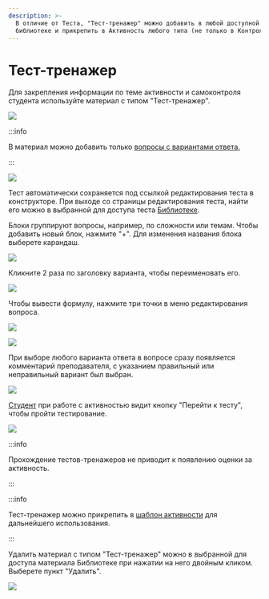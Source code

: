 ```yaml
---
description: >-
  В отличие от Теста, "Тест-тренажер" можно добавить в любой доступной
  библиотеке и прикрепить в Активность любого типа (не только в Контрольную).
---
```


# Тест-тренажер

Для закрепления информации по теме активности и самоконтроля студента используйте материал с типом "Тест-тренажер".

![](../../../.gitbook/assets/Screenshot\_611.png)

:::info

В  материал можно добавить только [вопросы с вариантами ответа](test/vidy-voprosov.md)[.](https://blog.odin.study/tpost/6j11p4r301-kommentarii-k-variantam-otveta)

:::

![](<../../../.gitbook/assets/Screenshot\_612 (1).png>)

Тест автоматически сохраняется под ссылкой редактирования теста в конструкторе. При выходе со страницы редактирования теста, найти его можно в выбранной для доступа теста [Библиотеке](../).

Блоки группируют вопросы, например, по сложности или темам. Чтобы добавить новый блок, нажмите "+". Для изменения названия блока выберете карандаш.

![](../../../.gitbook/assets/Screenshot\_623.png)

Кликните 2 раза по заголовку варианта, чтобы переименовать его.

![](../../../.gitbook/assets/Screenshot\_625.png)

Чтобы вывести формулу, нажмите три точки в меню редактирования вопроса.

![](../../../.gitbook/assets/Screenshot\_627.png)

![](../../../.gitbook/assets/Screenshot\_626.png)

При выборе любого варианта ответа в вопросе сразу появляется комментарий преподавателя, с указанием правильный или неправильный вариант был выбран.

![](<../../../.gitbook/assets/Screenshot\_620 (2).png>)

[Студент](broken-reference) при работе с активностью видит кнопку "Перейти к тесту", чтобы пройти тестирование.

![](../../../.gitbook/assets/Screenshot\_621.png)

:::info

Прохождение тестов-тренажеров не приводит к появлению оценки за активность.

:::

:::info

Тест-тренажер можно прикрепить в [шаблон активности](shablon-aktivnosti.md) для дальнейшего использования.

:::

Удалить материал с типом "Тест-тренажер" можно в выбранной для доступа материала Библиотеке при нажатии на него двойным кликом. Выберете пункт "Удалить".

![](../../../.gitbook/assets/Screenshot\_628.png)

